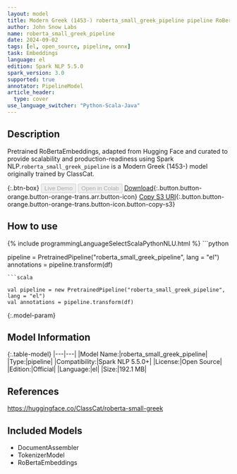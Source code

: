 ```yaml
---
layout: model
title: Modern Greek (1453-) roberta_small_greek_pipeline pipeline RoBertaEmbeddings from ClassCat
author: John Snow Labs
name: roberta_small_greek_pipeline
date: 2024-09-02
tags: [el, open_source, pipeline, onnx]
task: Embeddings
language: el
edition: Spark NLP 5.5.0
spark_version: 3.0
supported: true
annotator: PipelineModel
article_header:
  type: cover
use_language_switcher: "Python-Scala-Java"
---
```


## Description

Pretrained RoBertaEmbeddings, adapted from Hugging Face and curated to provide scalability and production-readiness using Spark NLP.`roberta_small_greek_pipeline` is a Modern Greek (1453-) model originally trained by ClassCat.

{:.btn-box}
<button class="button button-orange" disabled>Live Demo</button>
<button class="button button-orange" disabled>Open in Colab</button>
[Download](https://s3.amazonaws.com/auxdata.johnsnowlabs.com/public/models/roberta_small_greek_pipeline_el_5.5.0_3.0_1725264511729.zip){:.button.button-orange.button-orange-trans.arr.button-icon}
[Copy S3 URI](s3://auxdata.johnsnowlabs.com/public/models/roberta_small_greek_pipeline_el_5.5.0_3.0_1725264511729.zip){:.button.button-orange.button-orange-trans.button-icon.button-copy-s3}

## How to use



<div class="tabs-box" markdown="1">
{% include programmingLanguageSelectScalaPythonNLU.html %}
```python

pipeline = PretrainedPipeline("roberta_small_greek_pipeline", lang = "el")
annotations =  pipeline.transform(df)   

```
```scala

val pipeline = new PretrainedPipeline("roberta_small_greek_pipeline", lang = "el")
val annotations = pipeline.transform(df)

```
</div>

{:.model-param}
## Model Information

{:.table-model}
|---|---|
|Model Name:|roberta_small_greek_pipeline|
|Type:|pipeline|
|Compatibility:|Spark NLP 5.5.0+|
|License:|Open Source|
|Edition:|Official|
|Language:|el|
|Size:|192.1 MB|

## References

https://huggingface.co/ClassCat/roberta-small-greek

## Included Models

- DocumentAssembler
- TokenizerModel
- RoBertaEmbeddings